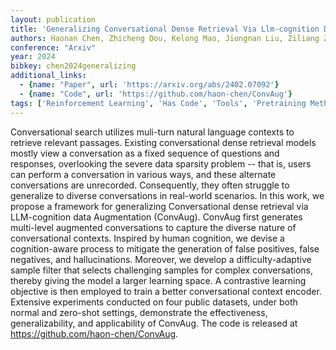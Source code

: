 ```yaml
---
layout: publication
title: 'Generalizing Conversational Dense Retrieval Via Llm-cognition Data Augmentation'
authors: Haonan Chen, Zhicheng Dou, Kelong Mao, Jiongnan Liu, Ziliang Zhao
conference: "Arxiv"
year: 2024
bibkey: chen2024generalizing
additional_links:
  - {name: "Paper", url: 'https://arxiv.org/abs/2402.07092'}
  - {name: "Code", url: 'https://github.com/haon-chen/ConvAug'}
tags: ['Reinforcement Learning', 'Has Code', 'Tools', 'Pretraining Methods']
---
```

Conversational search utilizes muli-turn natural language contexts to
retrieve relevant passages. Existing conversational dense retrieval models
mostly view a conversation as a fixed sequence of questions and responses,
overlooking the severe data sparsity problem -- that is, users can perform a
conversation in various ways, and these alternate conversations are unrecorded.
Consequently, they often struggle to generalize to diverse conversations in
real-world scenarios. In this work, we propose a framework for generalizing
Conversational dense retrieval via LLM-cognition data Augmentation (ConvAug).
ConvAug first generates multi-level augmented conversations to capture the
diverse nature of conversational contexts. Inspired by human cognition, we
devise a cognition-aware process to mitigate the generation of false positives,
false negatives, and hallucinations. Moreover, we develop a difficulty-adaptive
sample filter that selects challenging samples for complex conversations,
thereby giving the model a larger learning space. A contrastive learning
objective is then employed to train a better conversational context encoder.
Extensive experiments conducted on four public datasets, under both normal and
zero-shot settings, demonstrate the effectiveness, generalizability, and
applicability of ConvAug. The code is released at
https://github.com/haon-chen/ConvAug.
